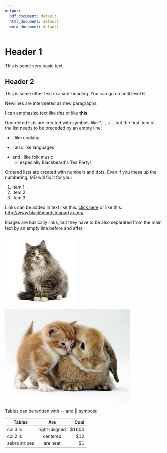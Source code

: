 ```yaml
---
output:
  pdf_document: default
  html_document: default
  word_document: default
---
```

# Header 1

This is some very basic text.

## Header 2

This is some other text in a sub-heading. You can go on until level 6.

Newlines are interpreted as new paragraphs.

I can emphasize text like *this* or like **this**.

Unordered lists are created with symbols like *, -, +... but the first item of the list needs to be preceded by an empty line:

* I like cooking
+ I also like languages
- and I like folk music
    - especially Blackbeard's Tea Party!
    
Ordered lists are created with numbers and dots. Even if you mess up the numbering, MD will fix it for you:

1. Item 1
2. Item 2
2. Item 3
    
Links can be added in text like this: [click here](http://www.blackbeardsteaparty.com/) or like this: <http://www.blackbeardsteaparty.com/>

Images are basically links, but they have to be also separated from the main text by an empty line before and after:

![A super fluffy cat](images/fluffycat.jpg)

![Kitty and bunny](images/catbunny.jpg)

Tables can be written with -- and || symbols:

| Tables        | Are           | Cool  |
| ------------- |:-------------:| -----:|
| col 3 is      | right-aligned | $1600 |
| col 2 is      | centered      |   $12 |
| zebra stripes | are neat      |    $1 |